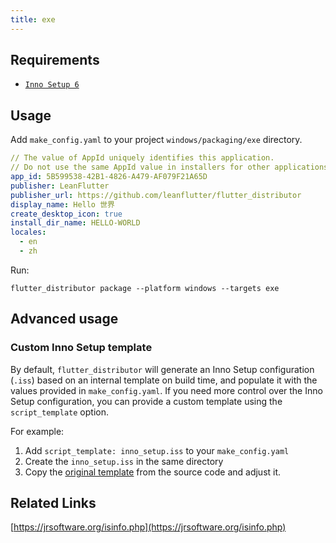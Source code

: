 ```yaml
---
title: exe
---
```


## Requirements

- [`Inno Setup 6`](https://jrsoftware.org/isinfo.php)

## Usage

Add `make_config.yaml` to your project `windows/packaging/exe` directory.

```yaml
// The value of AppId uniquely identifies this application.
// Do not use the same AppId value in installers for other applications.
app_id: 5B599538-42B1-4826-A479-AF079F21A65D
publisher: LeanFlutter
publisher_url: https://github.com/leanflutter/flutter_distributor
display_name: Hello 世界
create_desktop_icon: true
install_dir_name: HELLO-WORLD
locales:
  - en
  - zh
```

Run:

```
flutter_distributor package --platform windows --targets exe
```

## Advanced usage
### Custom Inno Setup template
By default, `flutter_distributor` will generate an Inno Setup configuration (`.iss`) based on an internal template on build time, and populate it with the values provided in `make_config.yaml`. If you need more control over the Inno Setup configuration, you can provide a custom template using the `script_template` option.

For example:
1. Add `script_template: inno_setup.iss` to your `make_config.yaml`
2. Create the `inno_setup.iss` in the same directory
3. Copy the [original template](https://github.com/leanflutter/flutter_distributor/blob/main/packages/flutter_app_packager/lib/src/makers/exe/inno_setup/inno_setup_script.dart) from the source code and adjust it.

## Related Links

[https://jrsoftware.org/isinfo.php](https://jrsoftware.org/isinfo.php)
